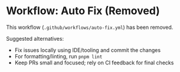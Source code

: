﻿# Workflow: Auto Fix (Removed)

This workflow (`.github/workflows/auto-fix.yml`) has been removed.

Suggested alternatives:
- Fix issues locally using IDE/tooling and commit the changes
- For formatting/linting, run `pnpm lint`
- Keep PRs small and focused; rely on CI feedback for final checks
